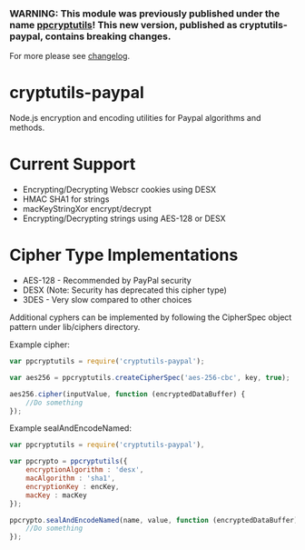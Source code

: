 ### WARNING: This module was previously published under the name [ppcryptutils](https://github.paypal.com/NodeInfra/node-ppcryptutils/tree/v0.1.0)! This new version, published as cryptutils-paypal, contains breaking changes.

For more please see [changelog](CHANGELOG.md).

# cryptutils-paypal

Node.js encryption and encoding utilities for Paypal algorithms and methods.

# Current Support

* Encrypting/Decrypting Webscr cookies using DESX
* HMAC SHA1 for strings
* macKeyStringXor encrypt/decrypt
* Encrypting/Decrypting strings using AES-128 or DESX

# Cipher Type Implementations

* AES-128 - Recommended by PayPal security
* DESX (Note: Security has deprecated this cipher type)
* 3DES - Very slow compared to other choices

Additional cyphers can be implemented by following the CipherSpec object pattern under lib/ciphers directory.

Example cipher:

```javascript
var ppcryptutils = require('cryptutils-paypal');

var aes256 = ppcryptutils.createCipherSpec('aes-256-cbc', key, true);

aes256.cipher(inputValue, function (encryptedDataBuffer) {
    //Do something
});
```

Example sealAndEncodeNamed:

```javascript
var ppcryptutils = require('cryptutils-paypal'),

var ppcrypto = ppcryptutils({
    encryptionAlgorithm : 'desx',
    macAlgorithm : 'sha1',
    encryptionKey : encKey,
    macKey : macKey
});

ppcrypto.sealAndEncodeNamed(name, value, function (encryptedDataBuffer) {
    //Do something
});
```
